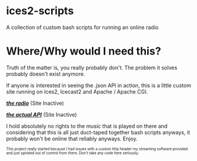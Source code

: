 # ices2-scripts
A collection of custom bash scripts for running an online radio 

# Where/Why would I need this?
Truth of the matter is, you really probably don't. The problem it solves probably doesn't exist anymore.  

If anyone is interested in seeing the .json API in action, this is a little custom site running on Ices2, Icecast2 and Apache / Apache CGI.

<b><i>[the radio](https://clown.institute/radio)</b></i> (Site Inactive)

<b><i>[the actual API](https://clown.institute/radio/currentlyPlaying.json)</b></i> (Site Inactive)


I hold absolutely no rights to the music that is played on there and considering that this is all just duct-taped together bash scripts anyways, it probably won't be online that reliably anyways.  Enjoy. 



<sub><sup>This project really started because I had issues with a custom http header my streaming software provided and just spiraled out of control from there.  Don't take any code here seriously.</sub></sup>
